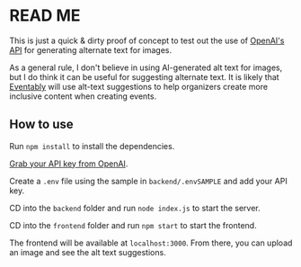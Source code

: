 # READ ME

This is just a quick & dirty proof of concept to test out the use of [OpenAI's API](https://platform.openai.com/docs/guides/vision) for generating alternate text for images.

As a general rule, I don't believe in using AI-generated alt text for images, but I do think it can be useful for suggesting alternate text. It is likely that [Eventably](https://eventably.com) will use alt-text suggestions to help organizers create more inclusive content when creating events.

## How to use

Run `npm install` to install the dependencies.

[Grab your API key from OpenAI](https://platform.openai.com/settings/organization/api-keys).

Create a `.env` file using the sample in `backend/.envSAMPLE` and add your API key.

CD into the `backend` folder and run `node index.js` to start the server.

CD into the `frontend` folder and run `npm start` to start the frontend.

The frontend will be available at `localhost:3000`. From there, you can upload an image and see the alt text suggestions.

